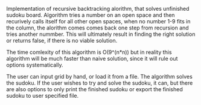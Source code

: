 Implementation of recursive backtracking alorithm, that solves unfinished sudoku board.
Algorithm tries a number on an open space and then recurively calls itself for all other open spaces, when no number 1-9 fits in the column, the alorithm comes comes back one step from recursion and tries another nummber. 
This will ultimately result in finding the right solution or returns false, if there is no viable solution.

The time comlexity of this algorithm is O(9^(n*n)) but in reality this algorithm will be much faster than naive solution, since it will rule out options systematically.

The user can input grid by hand, or load it from a file.
The algorithm solves the sudoku.
If the user wishes to try and solve the sudoku, it can, but there are also options to only print the finished sudoku or export the finished sudoku to user specified file.
